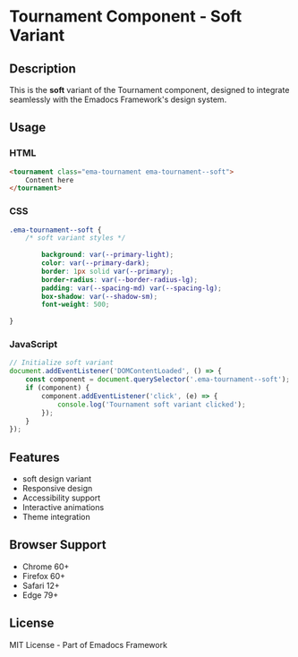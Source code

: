 # Tournament Component - Soft Variant

## Description
This is the **soft** variant of the Tournament component, designed to integrate seamlessly with the Emadocs Framework's design system.

## Usage

### HTML
```html
<tournament class="ema-tournament ema-tournament--soft">
    Content here
</tournament>
```

### CSS
```css
.ema-tournament--soft {
    /* soft variant styles */
    
        background: var(--primary-light);
        color: var(--primary-dark);
        border: 1px solid var(--primary);
        border-radius: var(--border-radius-lg);
        padding: var(--spacing-md) var(--spacing-lg);
        box-shadow: var(--shadow-sm);
        font-weight: 500;
    
}
```

### JavaScript
```javascript
// Initialize soft variant
document.addEventListener('DOMContentLoaded', () => {
    const component = document.querySelector('.ema-tournament--soft');
    if (component) {
        component.addEventListener('click', (e) => {
            console.log('Tournament soft variant clicked');
        });
    }
});
```

## Features
- soft design variant
- Responsive design
- Accessibility support
- Interactive animations
- Theme integration

## Browser Support
- Chrome 60+
- Firefox 60+
- Safari 12+
- Edge 79+

## License
MIT License - Part of Emadocs Framework
